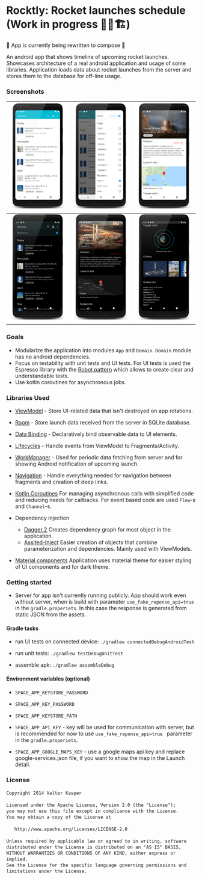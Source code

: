 # Rocktly: Rocket launches schedule (Work in progress 🚧👷🏗️‍️)

🚨 App is currently being rewritten to compose 🚨

An android app that shows timeline of upcoming rocket launches. Showcases architecture of a real android application and usage of some libraries. Application loads data about rocket launches from the server and stores them to the database for off-line usage.

### Screenshots

| ![Timeline](./screenshots/timeline_light.png) | ![Filter](./screenshots/filter_light.png) | ![Launch detail](./screenshots/detail_light_a.png) |
| ---------------------------------------------------- | ---------------------------------------------------- | ---------------------------------------------------- |
| ![Timeline](./screenshots/timeline_dark.png) | ![Launch detail](./screenshots/detail_dark_a.png) | ![Launch detail](./screenshots/detail_dark_c.png) |

### Goals

- Modularize the application into modules `App` and `Domain`. `Domain` module has no android dependencies.
- Focus on testability with unit tests and UI tests. For UI tests is used the Espresso library with the [Robot pattern](https://academy.realm.io/posts/kau-jake-wharton-testing-robots/) which allows to create clear and understandable tests.
- Use kotlin coroutines for asynchronous jobs.

### Libraries Used

- [ViewModel](https://developer.android.com/topic/libraries/architecture/viewmodel) - Store UI-related data that isn't destroyed on app rotations.
- [Room](https://developer.android.com/topic/libraries/architecture/room) - Store launch data received from the server in SQLite database.
- [Data Binding](https://developer.android.com/topic/libraries/data-binding/) - Declaratively bind observable data to UI elements.
- [Lifecycles](https://developer.android.com/topic/libraries/architecture/lifecycle) - Handle events from ViewModel to Fragments/Activity.
- [WorkManager](https://developer.android.com/topic/libraries/architecture/workmanager) - Used for periodic data fetching from server and for showing Android notification of upcoming launch.
- [Navigation](https://developer.android.com/topic/libraries/architecture/navigation/) - Handle everything needed for navigation between fragments and creation of deep links.
- [Kotlin Coroutines](https://kotlinlang.org/docs/reference/coroutines-overview.html) For managing asynchronous calls with simplified code and reducing needs for callbacks. For event based code are used `Flow`-s and `Channel`-s.
- Dependency injection
  - [Dagger 2](https://github.com/google/dagger) Creates dependency graph for most object in the application.
  - [Assited-Inject](https://github.com/square/AssistedInject) Easier creation of objects that combine parameterization and dependencies. Mainly used with ViewModels.

- [Material components](https://github.com/material-components/material-components-android) Application uses material theme for easier styling of UI components and for dark theme.  

### Getting started

- Server for app isn't currently running publicly. App should work even without server, when is build with parameter `use_fake_reponse_api=true` in the `gradle.properiets`. In this case the response is generated from static JSON from the assets.

#### Gradle tasks

- run UI tests on connected device:
`./gradlew connectedDebugAndroidTest`

- run unit tests:
`./gradlew testDebugUnitTest`

- assemble apk:
`./gradlew assembleDebug`

#### Environment variables (optional)

- `SPACE_APP_KEYSTORE_PASSWORD`

- `SPACE_APP_KEY_PASSWORD`

- `SPACE_APP_KEYSTORE_PATH`

- `SPACE_APP_API_KEY` - key will be used for communication with server, but is recommended for now to use `use_fake_reponse_api=true ` parameter in the `gradle.properiets`.

- `SPACE_APP_GOOGLE_MAPS_KEY` - use a google maps api key and replace google-services.json file, if you want to show the map in the Launch detail.


### License

```
Copyright 2014 Valter Kasper

Licensed under the Apache License, Version 2.0 (the "License");
you may not use this file except in compliance with the License.
You may obtain a copy of the License at

   http://www.apache.org/licenses/LICENSE-2.0

Unless required by applicable law or agreed to in writing, software
distributed under the License is distributed on an "AS IS" BASIS,
WITHOUT WARRANTIES OR CONDITIONS OF ANY KIND, either express or implied.
See the License for the specific language governing permissions and
limitations under the License.
```
